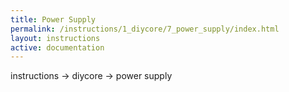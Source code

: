 ```yaml
---
title: Power Supply
permalink: /instructions/1_diycore/7_power_supply/index.html
layout: instructions
active: documentation
---
```

instructions -> diycore -> power supply